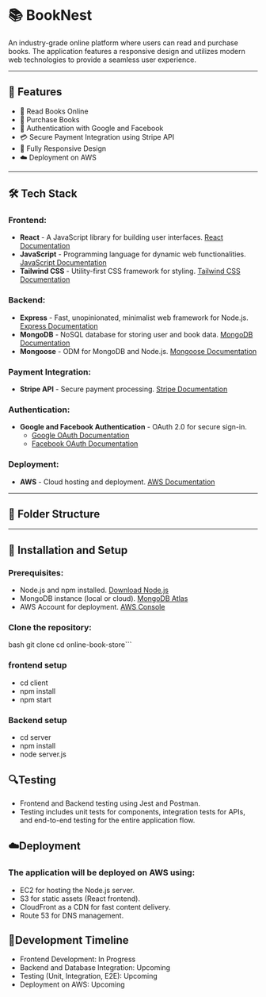 # 📚 BookNest

An industry-grade online platform where users can read and purchase books. The application features a responsive design and utilizes modern web technologies to provide a seamless user experience.

---

## 🚀 Features

- 📖 Read Books Online  
- 🛒 Purchase Books  
- 🔑 Authentication with Google and Facebook  
- 💳 Secure Payment Integration using Stripe API  
- 📱 Fully Responsive Design  
- ☁️ Deployment on AWS  

---

## 🛠 Tech Stack

### Frontend:
- **React** - A JavaScript library for building user interfaces. [React Documentation](https://react.dev/)  
- **JavaScript** - Programming language for dynamic web functionalities. [JavaScript Documentation](https://developer.mozilla.org/en-US/docs/Web/JavaScript)  
- **Tailwind CSS** - Utility-first CSS framework for styling. [Tailwind CSS Documentation](https://tailwindcss.com/)  

### Backend:
- **Express** - Fast, unopinionated, minimalist web framework for Node.js. [Express Documentation](https://expressjs.com/)  
- **MongoDB** - NoSQL database for storing user and book data. [MongoDB Documentation](https://www.mongodb.com/docs/)  
- **Mongoose** - ODM for MongoDB and Node.js. [Mongoose Documentation](https://mongoosejs.com/)  

### Payment Integration:
- **Stripe API** - Secure payment processing. [Stripe Documentation](https://stripe.com/docs)  

### Authentication:
- **Google and Facebook Authentication** - OAuth 2.0 for secure sign-in.  
  - [Google OAuth Documentation](https://developers.google.com/identity)  
  - [Facebook OAuth Documentation](https://developers.facebook.com/docs/facebook-login)  

### Deployment:
- **AWS** - Cloud hosting and deployment. [AWS Documentation](https://docs.aws.amazon.com/)  

---

## 📁 Folder Structure



---

## 🔧 Installation and Setup

### Prerequisites:
- Node.js and npm installed. [Download Node.js](https://nodejs.org/en/download)
- MongoDB instance (local or cloud). [MongoDB Atlas](https://www.mongodb.com/cloud/atlas)
- AWS Account for deployment. [AWS Console](https://aws.amazon.com/console)

### Clone the repository:
bash
git clone <repository-url>
cd online-book-store```

### frontend setup
- cd client
- npm install
- npm start

### Backend setup
- cd server
- npm install
- node server.js

## 🔍Testing 
- Frontend and Backend testing using Jest and Postman.
- Testing includes unit tests for components, integration tests for APIs, and end-to-end testing for the entire application flow.


## ☁️Deployment
### The application will be deployed on AWS using:

- EC2 for hosting the Node.js server.
- S3 for static assets (React frontend).
- CloudFront as a CDN for fast content delivery.
- Route 53 for DNS management.

## 📅Development Timeline
- Frontend Development: In Progress
- Backend and Database Integration: Upcoming
- Testing (Unit, Integration, E2E): Upcoming
- Deployment on AWS: Upcoming




